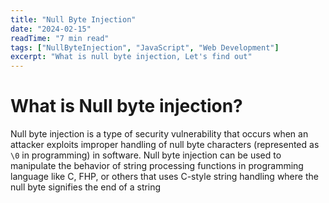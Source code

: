 ```yaml
---
title: "Null Byte Injection"
date: "2024-02-15"
readTime: "7 min read"
tags: ["NullByteInjection", "JavaScript", "Web Development"]
excerpt: "What is null byte injection, Let's find out"
---
```


# What is Null byte injection?

Null byte injection is a type of security vulnerability that occurs when an attacker exploits improper handling of null byte characters (represented as `\0` in programming) in software. Null byte injection can be used to manipulate the behavior of string processing functions in programming language like C, FHP, or others that uses C-style string handling where the null byte signifies the end of a string
